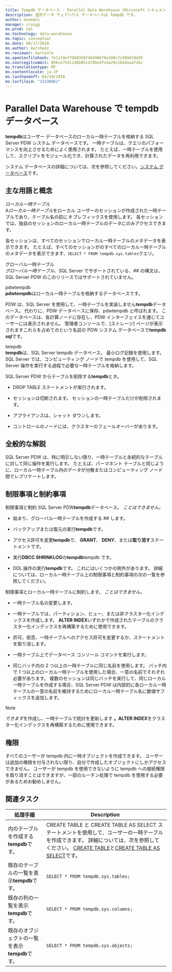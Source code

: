 ```yaml
---
title: Tempdb データベース - Parallel Data Warehouse |Microsoft ドキュメント
description: 並列データ ウェアハウス データベースは Tempdb です。
author: mzaman1
manager: craigg
ms.prod: sql
ms.technology: data-warehouse
ms.topic: conceptual
ms.date: 04/17/2018
ms.author: murshedz
ms.reviewer: martinle
ms.openlocfilehash: 7e11f4eff980358f4b4906f8a100cfc509d19dd5
ms.sourcegitcommit: 056ce753c2d6b85cd78be4fc6a29c2b4daaaf26c
ms.translationtype: MT
ms.contentlocale: ja-JP
ms.lasthandoff: 04/19/2018
ms.locfileid: "31538862"
---
```

# <a name="tempdb-database-in-parallel-data-warehouse"></a>Parallel Data Warehouse で tempdb データベース
**tempdb**はユーザー データベースのローカル一時テーブルを格納する SQL Server PDW システム データベースです。 一時テーブルは、クエリのパフォーマンスを向上させるためによく使用されます。 たとえば、一時テーブルを使用して、スクリプトをモジュール化でき、計算されたデータを再利用できます。  
  
システム データベースの詳細については、次を参照してください。[システム データベース](system-databases.md)です。  
  
## <a name="Basics"></a>主な用語と概念  
*ローカル一時テーブル*  
A*ローカル一時テーブル*をローカル ユーザーのセッションが作成された一時テーブルであり、テーブル名の前に # プレフィックスを使用します。 各セッションでは、独自のセッションのローカル一時テーブルのデータにのみアクセスできます。  
  
各セッションは、すべてのセッションでローカル一時テーブルのメタデータを表示できます。 たとえば、すべてのセッションがのすべてのローカル一時テーブルのメタデータを表示できます、`SELECT * FROM tempdb.sys.tables`クエリ。  
  
グローバル一時テーブル  
*グローバル一時テーブル*、SQL Server でサポートされている、## の構文は、SQL Server PDW のこのリリースではサポートされていません。  
  
pdwtempdb  
**pdwtempdb**はローカル一時テーブルを格納するデータベースです。  
  
PDW は、SQL Server を使用して、一時テーブルを実装しません**tempdb**データベース。 代わりに、PDW データベースに保存、pdwtempdb と呼ばれます。 このデータベースは、各計算ノードに存在し、PDW インターフェイスを通じてユーザーには表示されません。 管理者コンソールで、[ストレージ] ページが表示されますこれらを占めてのという名前の PDW システム データベースで**tempdb sql**です。  
  
tempdb  
**tempdb**は、SQL Server tempdb データベース。 最小ログ記録を使用します。 SQL Server では、コンピューティング ノードで tempdb を使用して、SQL Server 操作を実行する過程で必要な一時テーブルを格納します。  
  
SQL Server PDW からテーブルを削除する**tempdb**とき。  
  
-   DROP TABLE ステートメントが実行されます。  
  
-   セッションは切断されます。 セッションの一時テーブルだけが削除されます。  
  
-   アプライアンスは、シャット ダウンします。  
  
-   コントロールのノードには、クラスターのフェールオーバーがあります。  
  
## <a name="general-remarks"></a>全般的な解説  
SQL Server PDW は、特に明示しない限り、一時テーブルと永続的なテーブルに対して同じ操作を実行します。 たとえば、パーマネント テーブルと同じように、ローカル一時テーブル内のデータが分散またはコンピューティング ノード間でレプリケートします。  
  
## <a name="LimitationsRestrictions"></a>制限事項と制約事項  
制限事項と制約 SQL Server PDW**tempdb**データベース。 *ことはできません。*  
  
-   始まり、グローバル一時テーブルを作成する ## します。  
  
-   バックアップまたは復元の実行**tempdb**です。  
  
-   アクセス許可を変更**tempdb**で、 **GRANT**、 **DENY**、または**取り消す**ステートメントです。  
  
-   実行**DBCC SHRINKLOG**の**tempdb**tempdb です。  
  
-   DDL 操作の実行**tempdb**です。 これにはいくつかの例外があります。 詳細については、ローカル一時テーブル上の制限事項と制約事項の次の一覧を参照してください。  
  
制限事項とローカル一時テーブルに制約します。 *ことはできません。*  
  
-   一時テーブル名の変更します。  
  
-   一時テーブルでは、パーティション、ビュー、または非クラスター化インデックスを作成します。 **ALTER INDEX**いずれかで作成されたテーブルのクラスター化インデックスを再構築するために使用できます。  
  
-   許可、拒否、一時テーブルへのアクセス許可を変更するか、ステートメントを取り消します。  
  
-   一時テーブル上でデータベース コンソール コマンドを実行します。  
  
-   同じバッチ内の 2 つ以上の一時テーブルに同じ名前を使用します。 バッチ内で 1 つ以上のローカル一時テーブルを使用した場合、一意の名前でそれぞれ必要があります。 複数のセッションは同じバッチを実行して、同じローカル一時テーブルを作成する場合、SQL Server PDW は内部的に各ローカル一時テーブルの一意の名前を維持するためにローカル一時テーブル名に数値サフィックスを追加します。  
  
> [!NOTE]  
> *できます*を作成し、一時テーブルで統計を更新します **。ALTER INDEX**をクラスター化インデックスを再構築するために使用できます。  
  
## <a name="permissions"></a>権限  
すべてのユーザーが tempdb 内に一時オブジェクトを作成できます。 ユーザーは追加の権限を付与されない限り、自分で作成したオブジェクトにしかアクセスできません。 ユーザーが tempdb を使用できないように tempdb への接続権限を取り消すことはできますが、一部のルーチン処理で tempdb を使用する必要があるためお勧めしません。  
  
## <a name="RelatedTasks"></a>関連タスク  
  
|処理手順|Description|  
|---------|---------------|  
|内のテーブルを作成する**tempdb**です。|CREATE TABLE と CREATE TABLE AS SELECT ステートメントを使用して、ユーザーの一時テーブルを作成できます。 詳細については、次を参照してください。 [CREATE TABLE](../t-sql/statements/create-table-azure-sql-data-warehouse.md)と[CREATE TABLE AS SELECT](../t-sql/statements/create-table-as-select-azure-sql-data-warehouse.md)です。|  
|既存のテーブルの一覧を表示**tempdb**です。|`SELECT * FROM tempdb.sys.tables;`|  
|既存の列の一覧を表示**tempdb**です。|`SELECT * FROM tempdb.sys.columns;`|  
|既存のオブジェクトの一覧を表示**tempdb**です。|`SELECT * FROM tempdb.sys.objects;`|  
  
<!-- MISSING LINKS 
## See Also  
[Common Metadata Query Examples &#40;SQL Server PDW&#41;](../sqlpdw/common-metadata-query-examples-sql-server-pdw.md)  
-->
  
